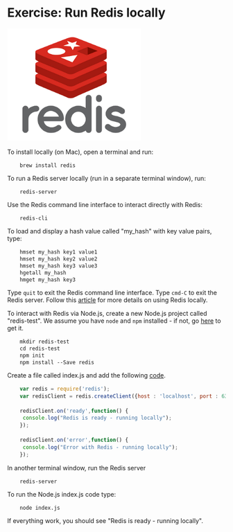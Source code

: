 Exercise: Run Redis locally
===========================

![](https://github.com/kenerbe/icons/blob/master/src/Redis.png)

To install locally (on Mac), open a terminal and run:
```
    brew install redis
```

To run a Redis server locally (run in a separate terminal window), run:

```
    redis-server
```
Use the Redis command line interface to interact directly with Redis:

```
    redis-cli
```
To load and display a hash value called "my_hash" with key value pairs, type:

```
    hmset my_hash key1 value1
    hmset my_hash key2 value2
    hmset my_hash key3 value3
    hgetall my_hash
    hmget my_hash key3
```

Type `quit` to exit the Redis command line interface.  Type `cmd-C` to exit the Redis server.  Follow this [article](https://codequs.com/p/ByrvfsMY/getting-started-node-js-and-redis/) for more details on using Redis locally.

To interact with Redis via Node.js, create a new Node.js project called "redis-test".  We assume you have `node` and `npm` installed - if not, go [here](https://nodejs.org/en/) to get it.

```
    mkdir redis-test
    cd redis-test
    npm init
    npm install --Save redis
```

Create a file called index.js and add the following [code](https://git.nmlv.nml.com/ERB2143/eng-tips-one/blob/master/redis-test/index.js).  

```js
    var redis = require('redis');
    var redisClient = redis.createClient({host : 'localhost', port : 6379});
    
    redisClient.on('ready',function() {
     console.log("Redis is ready - running locally");
    });
    
    redisClient.on('error',function() {
     console.log("Error with Redis - running locally");
    });
```

In another terminal window, run the Redis server

```
    redis-server
```

To run the Node.js index.js code type:

```
    node index.js
```

If everything work, you should see "Redis is ready - running locally".

